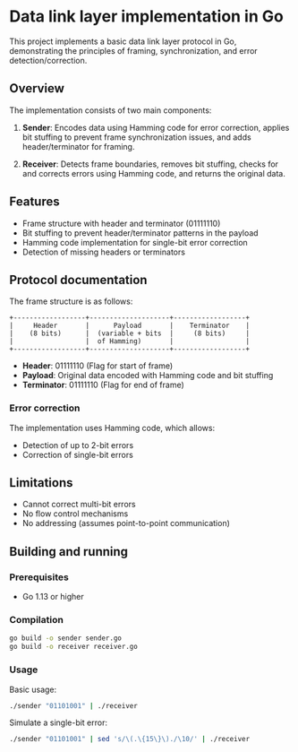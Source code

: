 # Data link layer implementation in Go

This project implements a basic data link layer protocol in Go, demonstrating the principles of framing, synchronization, and error detection/correction.

## Overview

The implementation consists of two main components:

1. **Sender**: Encodes data using Hamming code for error correction, applies bit stuffing to prevent frame synchronization issues, and adds header/terminator for framing.

2. **Receiver**: Detects frame boundaries, removes bit stuffing, checks for and corrects errors using Hamming code, and returns the original data.

## Features

- Frame structure with header and terminator (01111110)
- Bit stuffing to prevent header/terminator patterns in the payload
- Hamming code implementation for single-bit error correction
- Detection of missing headers or terminators

## Protocol documentation

The frame structure is as follows:

```
+------------------+--------------------+------------------+
|     Header       |      Payload       |    Terminator    |
|    (8 bits)      |  (variable + bits  |     (8 bits)     |
|                  |  of Hamming)       |                  |
+------------------+--------------------+------------------+
```

- **Header**: 01111110 (Flag for start of frame)
- **Payload**: Original data encoded with Hamming code and bit stuffing
- **Terminator**: 01111110 (Flag for end of frame)

### Error correction

The implementation uses Hamming code, which allows:
- Detection of up to 2-bit errors
- Correction of single-bit errors

## Limitations

- Cannot correct multi-bit errors
- No flow control mechanisms
- No addressing (assumes point-to-point communication)

## Building and running

### Prerequisites

- Go 1.13 or higher

### Compilation

```bash
go build -o sender sender.go
go build -o receiver receiver.go
```

### Usage

Basic usage:
```bash
./sender "01101001" | ./receiver
```

Simulate a single-bit error:
```bash
./sender "01101001" | sed 's/\(.\{15\}\)./\10/' | ./receiver
```